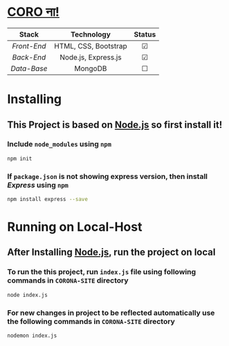 # [CORO ना!](https://pahaljain.github.io/CORONA-site/)
Stack | Technology | Status
:---: | :---: | :---:
*Front-End* | HTML, CSS, Bootstrap | &#9745; 
*Back-End* | Node.js, Express.js | &#9745;
*Data-Base* | MongoDB | &#9744;

# Installing
## This Project is based on [Node.js](https://nodejs.org/en/) so first install it!
### Include `node_modules` using `npm`
```bash
npm init
```
### If `package.json` is not showing express version, then install *Express* using `npm`
```bash
npm install express --save
```
# Running on Local-Host
## After Installing [Node.js](https://nodejs.org/en/), run the project on local
### To run the this project, run `index.js` file using following commands in `CORONA-SITE` directory
```bash
node index.js
```
### For new changes in project to be reflected automatically use the following commands in `CORONA-SITE` directory
```bash
nodemon index.js
```